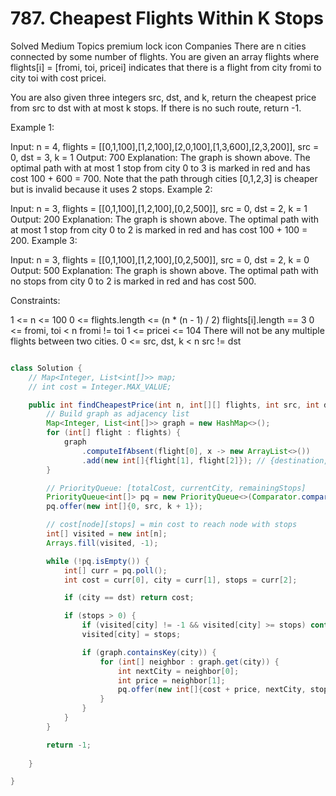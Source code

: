 # 787. Cheapest Flights Within K Stops
Solved
Medium
Topics
premium lock icon
Companies
There are n cities connected by some number of flights. You are given an array flights where flights[i] = [fromi, toi, pricei] indicates that there is a flight from city fromi to city toi with cost pricei.

You are also given three integers src, dst, and k, return the cheapest price from src to dst with at most k stops. If there is no such route, return -1.

 

Example 1:


Input: n = 4, flights = [[0,1,100],[1,2,100],[2,0,100],[1,3,600],[2,3,200]], src = 0, dst = 3, k = 1
Output: 700
Explanation:
The graph is shown above.
The optimal path with at most 1 stop from city 0 to 3 is marked in red and has cost 100 + 600 = 700.
Note that the path through cities [0,1,2,3] is cheaper but is invalid because it uses 2 stops.
Example 2:


Input: n = 3, flights = [[0,1,100],[1,2,100],[0,2,500]], src = 0, dst = 2, k = 1
Output: 200
Explanation:
The graph is shown above.
The optimal path with at most 1 stop from city 0 to 2 is marked in red and has cost 100 + 100 = 200.
Example 3:


Input: n = 3, flights = [[0,1,100],[1,2,100],[0,2,500]], src = 0, dst = 2, k = 0
Output: 500
Explanation:
The graph is shown above.
The optimal path with no stops from city 0 to 2 is marked in red and has cost 500.
 

Constraints:

1 <= n <= 100
0 <= flights.length <= (n * (n - 1) / 2)
flights[i].length == 3
0 <= fromi, toi < n
fromi != toi
1 <= pricei <= 104
There will not be any multiple flights between two cities.
0 <= src, dst, k < n
src != dst

```java

class Solution {
    // Map<Integer, List<int[]>> map;
    // int cost = Integer.MAX_VALUE;

    public int findCheapestPrice(int n, int[][] flights, int src, int dst, int k) {
        // Build graph as adjacency list
        Map<Integer, List<int[]>> graph = new HashMap<>();
        for (int[] flight : flights) {
            graph
                .computeIfAbsent(flight[0], x -> new ArrayList<>())
                .add(new int[]{flight[1], flight[2]}); // {destination, cost}
        }

        // PriorityQueue: [totalCost, currentCity, remainingStops]
        PriorityQueue<int[]> pq = new PriorityQueue<>(Comparator.comparingInt(a -> a[0]));
        pq.offer(new int[]{0, src, k + 1});

        // cost[node][stops] = min cost to reach node with stops
        int[] visited = new int[n];
        Arrays.fill(visited, -1);

        while (!pq.isEmpty()) {
            int[] curr = pq.poll();
            int cost = curr[0], city = curr[1], stops = curr[2];

            if (city == dst) return cost;

            if (stops > 0) {
                if (visited[city] != -1 && visited[city] >= stops) continue;
                visited[city] = stops;

                if (graph.containsKey(city)) {
                    for (int[] neighbor : graph.get(city)) {
                        int nextCity = neighbor[0];
                        int price = neighbor[1];
                        pq.offer(new int[]{cost + price, nextCity, stops - 1});
                    }
                }
            }
        }

        return -1;
        
    }

}

```
